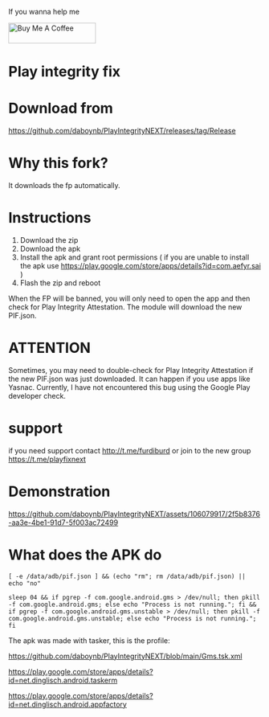 If you wanna help me

<a href="https://www.buymeacoffee.com/daboynb" target="_blank"><img src="https://cdn.buymeacoffee.com/buttons/default-orange.png" alt="Buy Me A Coffee" height="41" width="174"></a>

# Play integrity fix

# Download from 
https://github.com/daboynb/PlayIntegrityNEXT/releases/tag/Release

# Why this fork?
It downloads the fp automatically.

# Instructions

1) Download the zip
2) Download the apk
3) Install the apk and grant root permissions ( if you are unable to install the apk use 
https://play.google.com/store/apps/details?id=com.aefyr.sai )
4) Flash the zip and reboot

When the FP will be banned, you will only need to open the app and then check for Play Integrity Attestation. The module will download the new PIF.json. 

# ATTENTION
Sometimes, you may need to double-check for Play Integrity Attestation if the new PIF.json was just downloaded.
It can happen if you use apps like Yasnac. Currently, I have not encountered this bug using the Google Play developer check.


# support
if you need support contact http://t.me/furdiburd or join to the new group https://t.me/playfixnext

# Demonstration
https://github.com/daboynb/PlayIntegrityNEXT/assets/106079917/2f5b8376-aa3e-4be1-91d7-5f003ac72499


# What does the APK do

    [ -e /data/adb/pif.json ] && (echo "rm"; rm /data/adb/pif.json) || echo "no"

    sleep 04 && if pgrep -f com.google.android.gms > /dev/null; then pkill -f com.google.android.gms; else echo "Process is not running."; fi && if pgrep -f com.google.android.gms.unstable > /dev/null; then pkill -f com.google.android.gms.unstable; else echo "Process is not running."; fi

The apk was made with tasker, this is the profile:

https://github.com/daboynb/PlayIntegrityNEXT/blob/main/Gms.tsk.xml

https://play.google.com/store/apps/details?id=net.dinglisch.android.taskerm

https://play.google.com/store/apps/details?id=net.dinglisch.android.appfactory
